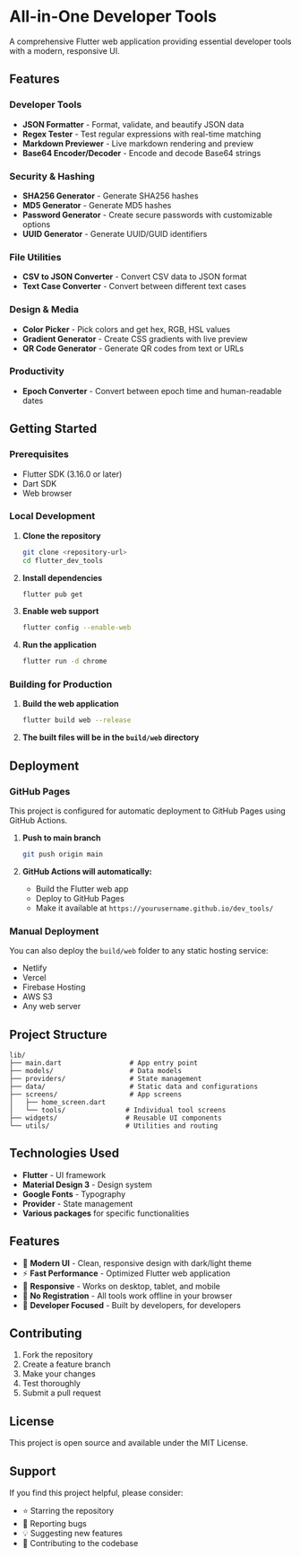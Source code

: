 # All-in-One Developer Tools

A comprehensive Flutter web application providing essential developer tools with a modern, responsive UI.

## Features

### Developer Tools
- **JSON Formatter** - Format, validate, and beautify JSON data
- **Regex Tester** - Test regular expressions with real-time matching
- **Markdown Previewer** - Live markdown rendering and preview
- **Base64 Encoder/Decoder** - Encode and decode Base64 strings

### Security & Hashing
- **SHA256 Generator** - Generate SHA256 hashes
- **MD5 Generator** - Generate MD5 hashes
- **Password Generator** - Create secure passwords with customizable options
- **UUID Generator** - Generate UUID/GUID identifiers

### File Utilities
- **CSV to JSON Converter** - Convert CSV data to JSON format
- **Text Case Converter** - Convert between different text cases

### Design & Media
- **Color Picker** - Pick colors and get hex, RGB, HSL values
- **Gradient Generator** - Create CSS gradients with live preview
- **QR Code Generator** - Generate QR codes from text or URLs

### Productivity
- **Epoch Converter** - Convert between epoch time and human-readable dates

## Getting Started

### Prerequisites
- Flutter SDK (3.16.0 or later)
- Dart SDK
- Web browser

### Local Development

1. **Clone the repository**
   ```bash
   git clone <repository-url>
   cd flutter_dev_tools
   ```

2. **Install dependencies**
   ```bash
   flutter pub get
   ```

3. **Enable web support**
   ```bash
   flutter config --enable-web
   ```

4. **Run the application**
   ```bash
   flutter run -d chrome
   ```

### Building for Production

1. **Build the web application**
   ```bash
   flutter build web --release
   ```

2. **The built files will be in the `build/web` directory**

## Deployment

### GitHub Pages

This project is configured for automatic deployment to GitHub Pages using GitHub Actions.

1. **Push to main branch**
   ```bash
   git push origin main
   ```

2. **GitHub Actions will automatically:**
   - Build the Flutter web app
   - Deploy to GitHub Pages
   - Make it available at `https://yourusername.github.io/dev_tools/`

### Manual Deployment

You can also deploy the `build/web` folder to any static hosting service:
- Netlify
- Vercel
- Firebase Hosting
- AWS S3
- Any web server

## Project Structure

```
lib/
├── main.dart                 # App entry point
├── models/                   # Data models
├── providers/                # State management
├── data/                     # Static data and configurations
├── screens/                  # App screens
│   ├── home_screen.dart
│   └── tools/               # Individual tool screens
├── widgets/                 # Reusable UI components
└── utils/                   # Utilities and routing
```

## Technologies Used

- **Flutter** - UI framework
- **Material Design 3** - Design system
- **Google Fonts** - Typography
- **Provider** - State management
- **Various packages** for specific functionalities

## Features

- 🎨 **Modern UI** - Clean, responsive design with dark/light theme
- ⚡ **Fast Performance** - Optimized Flutter web application
- 📱 **Responsive** - Works on desktop, tablet, and mobile
- 🔧 **No Registration** - All tools work offline in your browser
- 🎯 **Developer Focused** - Built by developers, for developers

## Contributing

1. Fork the repository
2. Create a feature branch
3. Make your changes
4. Test thoroughly
5. Submit a pull request

## License

This project is open source and available under the MIT License.

## Support

If you find this project helpful, please consider:
- ⭐ Starring the repository
- 🐛 Reporting bugs
- 💡 Suggesting new features
- 🤝 Contributing to the codebase
